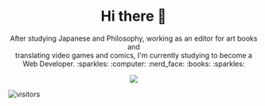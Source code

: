 <h1 align=center> Hi there 👋</h1> 

<p align=center>
After studying Japanese and Philosophy, working as an editor for art books and <br> translating video games and comics, I'm currently studying to become a Web Developer. :sparkles: :computer: :nerd_face: :books: :sparkles: 

<div align=center>
<img src= https://media.giphy.com/media/OMK7LRBedcnhm/giphy.gif>
</div>

</p>

![visitors](https://visitor-badge.glitch.me/badge?page_id=page.id&left_color=purple&right_color=pink)
<!--
**AnH13-6/AnH13-6** is a ✨ _special_ ✨ repository because its `README.md` (this file) appears on your GitHub profile.

Here are some ideas to get you started:

- 🔭 I’m currently working on ...
- 🌱 I’m currently learning ...
- 👯 I’m looking to collaborate on ...
- 🤔 I’m looking for help with ...
- 💬 Ask me about ...
- 📫 How to reach me: ...
- 😄 Pronouns: ...
- ⚡ Fun fact: ...
-->
